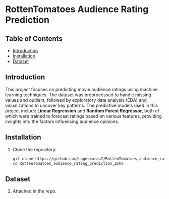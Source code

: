 # RottenTomatoes Audience Rating Prediction

## Table of Contents

- [Introduction](#introduction)
- [Installation](#installation)
- [Dataset](#dataset)

## Introduction

This project focuses on predicting movie audience ratings using machine learning techniques. The dataset was preprocessed to handle missing values and outliers, followed by exploratory data analysis (EDA) and visualizations to uncover key patterns. The predictive models used in this project include **Linear Regression** and **Random Forest Regressor**, both of which were trained to forecast ratings based on various features, providing insights into the factors influencing audience opinions.

## Installation

1. Clone the repository:

    ```bash
    git clone https://github.com/Logeswaran7/RottenTomatoes_audience_rating_prediction_Zoho.git
    cd RottenTomatoes_audience_rating_prediction_Zoho
    ```

## Dataset

1. Attached in the repo.
